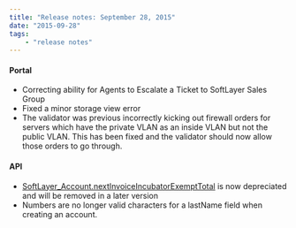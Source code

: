 ```yaml
---
title: "Release notes: September 28, 2015"
date: "2015-09-28"
tags:
    - "release notes"
---
```


#### Portal
+ Correcting ability for Agents to Escalate a Ticket to SoftLayer Sales Group
+ Fixed a minor storage view error
+ The validator was previous incorrectly kicking out firewall orders for servers which have the private VLAN as an inside VLAN but not the public VLAN. This has been fixed and the validator should now allow those orders to go through.

#### API
+ [SoftLayer_Account.nextInvoiceIncubatorExemptTotal](http://sldn.softlayer.com/reference/datatypes/SoftLayer_Account) is now depreciated and will be removed in a later version
+ Numbers are no longer valid characters for a lastName field when creating an account.